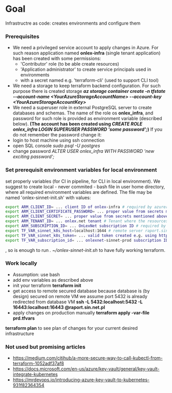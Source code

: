 # Goal
Infrastructre as code: creates environments and configure them

### Prerequisites
* We need a privileged service account to apply changes in Azure. For such reason application named **onlex-infra** (single tenant application) has been created with some permissions:
  - 'Contributor' role (to be able create resources) 
  - 'Application administrator' to create service principals used in environments
  - with a secret named e.g. 'terraform-cli' (used to support CLI tool)
* We need a storage to keep terraform backend configuration. For such purpose there is created storage ***az storage container create -n tfstate --account-name \<YourAzureStorageAccountName> --account-key \<YourAzureStorageAccountKey>***
* We need a superuser role in external PostgreSQL server to create databases and schemas. The name of the role os **onlex_infra**, and password for such role is provided as environment variable (described below). **(The account has been created using *CREATE ROLE onlex_infra LOGIN SUPERUSER PASSWORD 'some password';*)**
If you do not remember the password change it:
* login to host machine using ssh connection
* open SQL console *sudo psql -U postgres*
* change password *ALTER USER onlex_infra WITH PASSWORD 'new exciting password';* 

### Set prerequisit environment variables for local environment
set properly variables (for CI in pipeline, for CLI in local environment).
We suggest to create local - never commited - bash file in user home directory, where all required environment variables are defined. The file may be named 'onlex-sinnet-init.sh' with values:
```bash
export ARM_CLIENT_ID= ... client ID of onlex-infra # required by azurerm and azuread providers. Defines a principal able to create resources
export ARM_CLIENT_CERTIFICATE_PASSWORD= ... proper value from secrets mentioned above # required by azurerm provider
export ARM_CLIENT_SECRET= ... proper value from secrets mentioned above # required by azuread provider
export ARM_TENANT_ID= ... onlex.net tenant # Tenant where the resources are created. Required by azurerm and azuread providers
export ARM_SUBSCRIPTION_ID= ... OnLexNet subscription ID # required by backend provider
export TF_VAR_sinnet_k8s_host=localhost:1644 # remote server raport.sin.net.pl should be already linked to localhost using port redirection
export TF_VAR_sinnet_k8s_token= ... valid token created e.g. using https://giangpham.io/blog/blog-acquiring-access-token-for-kubernetes-dashboard/
export TF_VAR_subscription_id= ... onlexnet-sinnet-prod subscription ID
```
, so is enough to run *. ~/onlex-sinnet-init.sh* to have fully working terraform.


### Work locally
* Assumption: use bash
* add env variables as described above
* init your terraform
    **terraform init**
* get access to remote secured database
  because database is (by design) secured on remote VM
  we assume port 5432 is already redirected from database VM
  **ssh -L 5432:localhost:5432 -L 16443:localhost:16443 <USERNAME>@raport.sin.net.pl**
* apply changes on production manually
    **terraform apply -var-file prd.tfvars**

**terraform plan** to see plan of changes for your current desired infrastructure

### Not used but promising articles
- https://medium.com/citihub/a-more-secure-way-to-call-kubectl-from-terraform-1052adf37af8
- https://docs.microsoft.com/en-us/azure/key-vault/general/key-vault-integrate-kubernetes
- https://mrdevops.io/introducing-azure-key-vault-to-kubernetes-931f82364354
